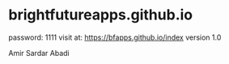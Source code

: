 # brightfutureapps.github.io
password: 1111
visit at:  https://bfapps.github.io/index
version 1.0

Amir Sardar Abadi
